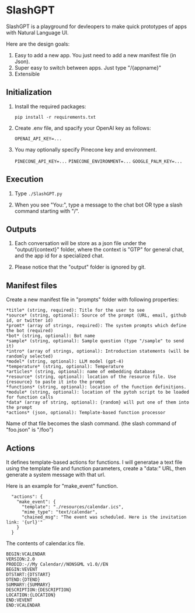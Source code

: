 # SlashGPT

SlashGPT is a playground for devleopers to make quick prototypes of apps with Natural Language UI.

Here are the design goals:
1. Easy to add a new app. You just need to add a new manifest file (in Json).
2. Super easy to switch between apps. Just type "/{appname}"
3. Extensible

## Initialization

1. Install the required packages: 

    `pip install -r requirements.txt`

2. Create .env file, and spacify your OpenAI key as follows:

    `OPENAI_API_KEY=...`

3. You may optionally specify Pinecone key and environment.

    `PINECONE_API_KEY=...`
    `PINECONE_ENVIRONMENT=...`
    `GOOGLE_PALM_KEY=...`

## Execution

1. Type `./SlashGPT.py`

2. When you see "You:", type a message to the chat bot OR type a slash command starting with "/".

## Outputs

1. Each conversation will be store as a json file under the "output/{context}" folder, 
where the context is "GTP" for general chat, and the app id for a specialized chat.

2. Please notice that the "output" folder is ignored by git. 

## Manifest files

Create a new manifest file in "prompts" folder with following properties:

    *title* (string, required): Title for the user to see
    *source* (string, optional): Source of the prompt (URL, email, github id, or twitter id)
    *promt* (array of strings, required): The system prompts which define the bot (required)
    *bot* (string, optional): Bot name
    *sample* (string, optional): Sample question (type "/sample" to send it)
    *intro* (array of strings, optional): Introduction statements (will be randomly selected)
    *model* (string, optional): LLM model (gpt-4)
    *temperature* (string, optional): Temperature
    *articles* (string, optional): name of embedding database
    *resource* (string, optional): location of the resource file. Use {resource} to paste it into the prompt
    *functions* (string, optional): location of the function definitions. 
    *module* (string, optional): location of the pytoh script to be loaded for function calls
    *data* (array of string, optional): {random} will put one of them into the prompt
    *actions* (json, optional): Template-based function processor

Name of that file becomes the slash command. (the slash command of "foo.json" is "/foo")

## Actions

It defines template-based actions for functions. I will generatae a text file using the template file and function parameters, create a "data:" URL, then generate a system message with that url. 

Here is an example for "make_event" function.

```
  "actions": {
    "make_event": {
      "template": "./resources/calendar.ics",
      "mime_type": "text/calendar",
      "chained_msg": "The event was scheduled. Here is the invitation link: '{url}'"
    }
  }
```

The contents of calendar.ics file.
```
BEGIN:VCALENDAR
VERSION:2.0
PRODID:-//My Calendar//NONSGML v1.0//EN
BEGIN:VEVENT
DTSTART:{DTSTART}
DTEND:{DTEND}
SUMMARY:{SUMMARY}
DESCRIPTION:{DESCRIPTION}
LOCATION:{LOCATION}
END:VEVENT
END:VCALENDAR
```